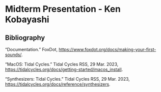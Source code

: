 # Midterm Presentation - Ken Kobayashi

## Bibliography

“Documentation.” FoxDot, https://www.foxdot.org/docs/making-your-first-sounds/. 

“MacOS: Tidal Cycles.” Tidal Cycles RSS, 29 Mar. 2023, https://tidalcycles.org/docs/getting-started/macos_install. 

“Synthesizers: Tidal Cycles.” Tidal Cycles RSS, 29 Mar. 2023, https://tidalcycles.org/docs/reference/synthesizers. 